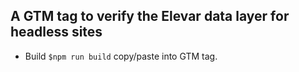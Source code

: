 ## A GTM tag to verify the Elevar data layer for headless sites
- Build `$npm run build` copy/paste into GTM tag.